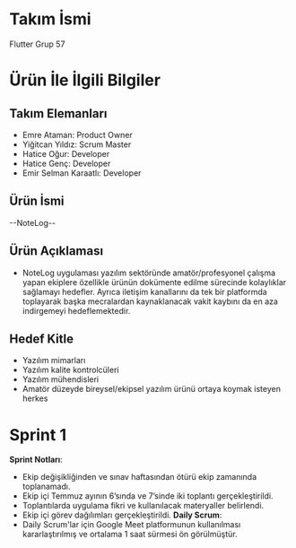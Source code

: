 # **Takım İsmi**

Flutter Grup 57

# Ürün İle İlgili Bilgiler

## Takım Elemanları

- Emre Ataman: Product Owner
- Yiğitcan Yıldız: Scrum Master
- Hatice Oğur: Developer
- Hatice Genç: Developer
- Emir Selman Karaatlı: Developer

## Ürün İsmi

--NoteLog--

## Ürün Açıklaması

- NoteLog uygulaması yazılım sektöründe amatör/profesyonel çalışma yapan ekiplere özellikle ürünün dokümente edilme sürecinde kolaylıklar sağlamayı hedefler. Ayrıca iletişim kanallarını da tek bir platformda toplayarak başka mecralardan kaynaklanacak vakit kaybını da en aza indirgemeyi hedeflemektedir.


## Hedef Kitle

- Yazılım mimarları
- Yazılım kalite kontrolcüleri
- Yazılım mühendisleri
- Amatör düzeyde bireysel/ekipsel yazılım ürünü ortaya koymak isteyen herkes

# Sprint 1
**Sprint Notları**:
- Ekip değişikliğinden ve sınav haftasından ötürü ekip zamanında toplanamadı.
- Ekip içi Temmuz ayının 6’sında ve 7’sinde iki toplantı gerçekleştirildi.
- Toplantılarda uygulama fikri ve kullanılacak materyaller belirlendi. 
- Ekip içi görev dağılımları gerçekleştirildi. 
**Daily Scrum**:
- Daily Scrum'lar için Google Meet platformunun kullanılması kararlaştırılmış ve ortalama 1 saat sürmesi ön görülmüştür.
